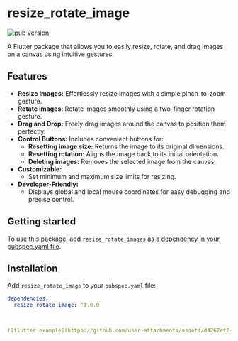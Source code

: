 # resize_rotate_image

[![pub version](https://img.shields.io/pub/v/resize_rotate_image.svg)](https://pub.dev/packages/resize_rotate_image)

A Flutter package that allows you to easily resize, rotate, and drag images on a canvas using intuitive gestures.

## Features

*   **Resize Images:** Effortlessly resize images with a simple pinch-to-zoom gesture.
*   **Rotate Images:** Rotate images smoothly using a two-finger rotation gesture.
*   **Drag and Drop:** Freely drag images around the canvas to position them perfectly.
*   **Control Buttons:** Includes convenient buttons for:
    *   **Resetting image size:** Returns the image to its original dimensions.
    *   **Resetting rotation:** Aligns the image back to its initial orientation.
    *   **Deleting images:** Removes the selected image from the canvas.
*   **Customizable:**
    *   Set minimum and maximum size limits for resizing.
*   **Developer-Friendly:**
    *   Displays global and local mouse coordinates for easy debugging and precise control.

## Getting started

To use this package, add `resize_rotate_images` as a [dependency in your pubspec.yaml file](https://flutter.dev/docs/development/packages-and-plugins/using-packages).

## Installation

Add `resize_rotate_image` to your `pubspec.yaml` file:

```yaml
dependencies:
  resize_rotate_image: ^1.0.0



![flutter example](https://github.com/user-attachments/assets/d4267ef2-03bf-4fe2-a962-d3a8c74ab8cb)
